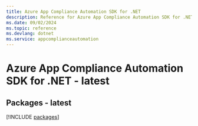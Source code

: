```yaml
---
title: Azure App Compliance Automation SDK for .NET
description: Reference for Azure App Compliance Automation SDK for .NET
ms.date: 09/02/2024
ms.topic: reference
ms.devlang: dotnet
ms.service: appcomplianceautomation
---
```

# Azure App Compliance Automation SDK for .NET - latest
## Packages - latest
[!INCLUDE [packages](app-compliance-automation-index.md)]